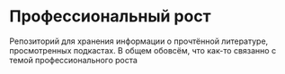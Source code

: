 # Профессиональный рост

Репозиторий для хранения информации о прочтённой литературе, просмотренных подкастах. В общем обовсём, что как-то связанно с темой профессионального роста
